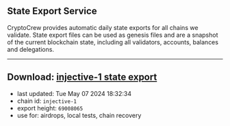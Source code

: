 ## State Export Service
CryptoCrew provides automatic daily state exports for all chains we validate. State export files can be used as genesis files and are a snapshot of the current blockchain state, including all validators, accounts, balances and delegations.

---
**Download: [injective-1 state export](https://dl-eu2.ccvalidators.com/SERVICE/injective/injective-1_export_69008065.json)**
---

- last updated: Tue May 07 2024 18:32:34
- chain id: `injective-1`
- export height: `69008065`
- use for: airdrops, local tests, chain recovery
